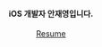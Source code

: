 <h4 align="center">iOS 개발자 안재영입니다.</h3>

<div align=center>
  
[Resume](https://jaeyoungan.notion.site/9e2767a3070640c8a36f767d7e9df7eb)
  
</div>

<!--
<div align=center>
<img src="https://media.giphy.com/media/WrW2MSY0hrY2FErZ8V/giphy.gif" width="230px" height="115px">
[![Medium Badge](https://img.shields.io/badge/-Medium-12100E?style=flat-square&logo=medium&logoColor=white&link=https://medium.com/@fromdave)](https://medium.com/@fromdave)
[![Gmail Badge](https://img.shields.io/badge/Gmail-d14836?style=flat-square&logo=Gmail&logoColor=white&link=mailto:dkswodud011@gmail.com)](mailto:dkswodud011@gmail.com)
</div>
-->
